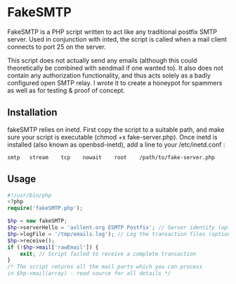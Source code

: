 # FakeSMTP

FakeSMTP is a PHP script written to act like any traditional postfix SMTP server. Used in conjunction with inted, the script is called when a mail client connects to port 25 on the server.

This script does not actually send any emails (although this could theoretically be combined with sendmail if one wanted to). It also does not contain any authorization functionality, and thus acts solely as a badly configured open SMTP relay. I wrote it to create a honeypot for spammers as well as for testing & proof of concept.


## Installation

fakeSMTP relies on inetd. First copy the script to a suitable path, and make sure your script is executable (chmod +x fake-server.php). Once inetd is installed (also known as openbsd-inetd), add a line to your /etc/inetd.conf :

```
smtp   stream    tcp    nowait    root    /path/to/fake-server.php
```

## Usage

```php
#!/usr/bin/php
<?php
require('fakeSMTP.php');

$hp = new fakeSMTP;
$hp->serverHello = 'axllent.org ESMTP Postfix'; // Server identity (optional)
$hp->logFile = '/tmp/emails.log'); // Log the transaction files (optional)
$hp->receive();
if (!$hp->mail['rawEmail']) {
    exit; // Script failed to receive a complete transaction
}
/* The script returns all the mail parts which you can process
in $hp->mail(array) - read source for all details */
```
